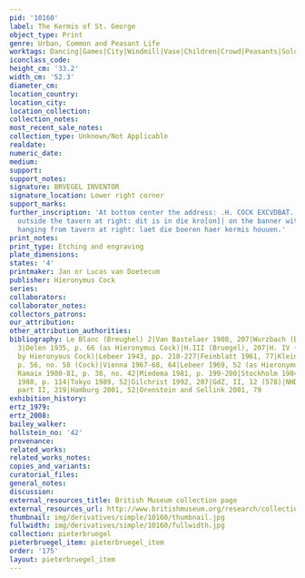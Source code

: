 ```yaml
---
pid: '10160'
label: The Kermis of St. George
object_type: Print
genre: Urban, Common and Peasant Life
worktags: Dancing|Games|City|Windmill|Vase|Children|Crowd|Peasants|Soldiers|Wagon
iconclass_code:
height_cm: '33.2'
width_cm: '52.3'
diameter_cm:
location_country:
location_city:
location_collection:
collection_notes:
most_recent_sale_notes:
collection_type: Unknown/Not Applicable
realdate:
numeric_date:
medium:
support:
support_notes:
signature: BRVEGEL INVENTOR
signature_location: Lower right corner
support_marks:
further_inscription: 'At bottom center the address: .H. COCK EXCVDBAT. On sign hanging
  outside the tavern at right: dit is in die kro[on]| on the banner with St George
  hanging from tavern at right: laet die boeren haer kermis houuen.'
print_notes:
print_type: Etching and engraving
plate_dimensions:
states: '4'
printmaker: Jan or Lucas van Doetecum
publisher: Hieronymus Cock
series:
collaborators:
collaborator_notes:
collectors_patrons:
our_attribution:
other_attribution_authorities:
bibliography: Le Blanc (Breughel) 2|Van Bastelaer 1908, 207|Wurzbach (Brueghel, Radierungen)
  3|Delen 1935, p. 66 (as Hieronymus Cock)|H.III (Bruegel), 207|H. IV (Cock) 264 (published
  by Hieronyous Cock)|Lebeer 1943, pp. 218-227|Feinblatt 1961, 77|Klein 1963, 22|Cas.,
  p. 56, no. 58 (Cock)|Vienna 1967-68, 64|Lebeer 1969, 52 (as Hieronymus Cock)|De
  Ramaix 1980-81, p. 38, no. 42|Miedema 1981, p. 199-200|Stockholm 1984-85, 68|Marijnissen
  1988, p. 114|Tokyo 1989, 52|Gilchrist 1992, 207|GdZ, II, 12 (578)|NHD (Doetecum)
  part II, 219|Hamburg 2001, 52|Orenstein and Sellink 2001, 79
exhibition_history:
ertz_1979:
ertz_2008:
bailey_walker:
hollstein_no: '42'
provenance:
related_works:
related_works_notes:
copies_and_variants:
curatorial_files:
general_notes:
discussion:
external_resources_title: British Museum collection page
external_resources_url: http://www.britishmuseum.org/research/collection_online/collection_object_details.aspx
thumbnail: img/derivatives/simple/10160/thumbnail.jpg
fullwidth: img/derivatives/simple/10160/fullwidth.jpg
collection: pieterbruegel
pieterbruegel_item: pieterbruegel_item
order: '175'
layout: pieterbruegel_item
---
```

